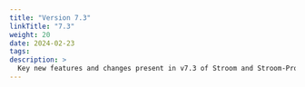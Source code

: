 ```yaml
---
title: "Version 7.3"
linkTitle: "7.3"
weight: 20
date: 2024-02-23
tags: 
description: >
  Key new features and changes present in v7.3 of Stroom and Stroom-Proxy.
---
```



